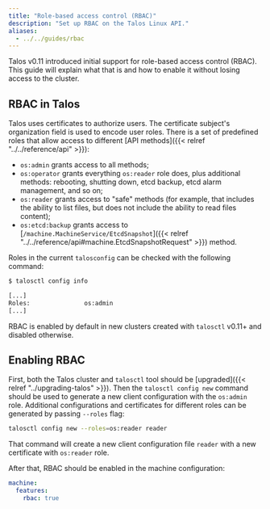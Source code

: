 ```yaml
---
title: "Role-based access control (RBAC)"
description: "Set up RBAC on the Talos Linux API."
aliases:
  - ../../guides/rbac
---
```


Talos v0.11 introduced initial support for role-based access control (RBAC).
This guide will explain what that is and how to enable it without losing access to the cluster.

## RBAC in Talos

Talos uses certificates to authorize users.
The certificate subject's organization field is used to encode user roles.
There is a set of predefined roles that allow access to different [API methods]({{< relref "../../reference/api" >}}):

* `os:admin` grants access to all methods;
* `os:operator` grants everything `os:reader` role does, plus additional methods: rebooting, shutting down, etcd backup, etcd alarm management, and so on;
* `os:reader` grants access to "safe" methods (for example, that includes the ability to list files, but does not include the ability to read files content);
* `os:etcd:backup` grants access to [`/machine.MachineService/EtcdSnapshot`]({{< relref "../../reference/api#machine.EtcdSnapshotRequest" >}}) method.

Roles in the current `talosconfig` can be checked with the following command:

```sh
$ talosctl config info

[...]
Roles:               os:admin
[...]
```

RBAC is enabled by default in new clusters created with `talosctl` v0.11+ and disabled otherwise.

## Enabling RBAC

First, both the Talos cluster and `talosctl` tool should be [upgraded]({{< relref "../upgrading-talos" >}}).
Then the `talosctl config new` command should be used to generate a new client configuration with the `os:admin` role.
Additional configurations and certificates for different roles can be generated by passing `--roles` flag:

```sh
talosctl config new --roles=os:reader reader
```

That command will create a new client configuration file `reader` with a new certificate with `os:reader` role.

After that, RBAC should be enabled in the machine configuration:

```yaml
machine:
  features:
    rbac: true
```
